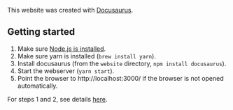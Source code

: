 This website was created with [Docusaurus](https://docusaurus.io/).

## Getting started

1. Make sure [Node.js is installed](https://nodejs.org/en/download/).
2. Make sure yarn is installed (`brew install yarn`).
3. Install docusaurus (from the `website` directory, `npm install docusaurus`).
4. Start the webserver (`yarn start`).
5. Point the browser to http://localhost:3000/ if the browser is not opened automatically.

For steps 1 and 2, see details [here](https://docusaurus.io/docs/en/installation).
